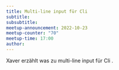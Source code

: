 ```yaml
---
title: Multi-line input für Cli
subtitle: 
subsubtitle: 
meetup-announcement: 2022-10-23
meetup-counter: "70"
meetup-time: 17:00
author: 
---
```


Xaver erzählt was zu multi-line input für Cli .